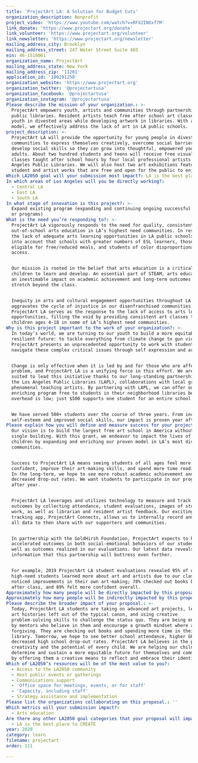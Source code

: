 ```yaml
---
title: 'ProjectArt LA: A Solution for Budget Cuts'
organization_description: Nonprofit
project_video: 'https://www.youtube.com/watch?v=RFX2INXxf7M'
link_donate: 'https://www.projectart.org/donate'
link_volunteer: 'https://www.projectart.org/volunteer'
link_newsletter: 'https://www.projectart.org/newsletter'
mailing_address_city: Brooklyn
mailing_address_street: 247 Water Street Suite 403
ein: 46-1518061
organization_name: ProjectArt
mailing_address_state: New York
mailing_address_zip: '11201'
application_id: '100291258'
organization_website: 'https://www.projectart.org'
organization_twitter: '@projectartusa'
organization_facebook: '@projectartusa'
organization_instagram: '@projectartusa'
Please describe the mission of your organization.: >-
  ProjectArt empowers youth, artists and communities through partnerships with
  public libraries. Resident artists teach free after school art classes to
  youth in divested areas while developing artwork in libraries. With a scalable
  model, we effectively address the lack of art in LA public schools.
project_description: >-
  ProjectArt LA will provide the opportunity for young people in divested
  communities to express themselves creatively, overcome social barriers, and
  develop social skills so they can grow into thoughtful, empowered young
  adults. About two hundred students and teens will receive free visual arts
  classes taught after school hours by four local professional artists at Los
  Angeles Public Libraries. We will also host two art exhibitions featuring
  student and artist works that are free and open for the public to enjoy.
Which LA2050 goal will your submission most impact?: LA is the best place to LEARN
In which areas of Los Angeles will you be directly working?:
  - Central LA
  - East LA
  - South LA
In what stage of innovation is this project?: >-
  Expand existing program (expanding and continuing ongoing successful projects
  or programs)
What is the need you’re responding to?: >-
  ProjectArt LA vigorously responds to the need for quality, consistent,
  out-of-school arts education in LA’s highest need communities. In response to
  the lack of adequate arts learning opportunities in LA public schools, we take
  into account that schools with greater numbers of ESL learners, those who are
  eligible for free/reduced meals, and students of color disproportionately lack
  access. 


  Our mission is rooted in the belief that arts education is a critical tool for
  children to learn and develop. An essential part of STEAM, arts education has
  an inestimable impact on academic achievement and long-term outcomes that
  stretch beyond the class. 


  Inequity in arts and cultural engagement opportunities throughout LA
  aggravates the cycle of injustice in our disenfranchised communities.
  ProjectArt LA serves as the response to the lack of access to arts learning
  opportunities, filling the void by providing consistent art classes to
  children ages 4-18 in some of LA’s highest need communities.
Why is this project important to the work of your organization?: >-
  In today’s world, we are turning to our youth to build a more equitable and
  resilient future: to tackle everything from climate change to gun violence.
  ProjectArt presents an unprecedented opportunity to work with students to
  navigate these complex critical issues through self expression and art making.


  Change is only effective when it is led by and for those who are affected by a
  problem, and ProjectArt LA is a unifying force in this effort. We are uniquely
  suited to lead this initiative thanks to our long-standing partnerships with
  the Los Angeles Public Libraries (LAPL), collaborations with local groups, and
  phenomenal teaching artists. By partnering with LAPL, we can offer our
  enriching program free to students in their neighborhood libraries because
  overhead is low; just $500 supports one student for an entire school year. 


  We have served 500+ students over the course of three years. From increased
  self-esteem and improved social skills, our impact is proven year after year.
Please explain how you will define and measure success for your project.: >-
  Our vision is to build the largest free art school in America without owning a
  single building. With this grant, we endeavor to impact the lives of even more
  children by expanding and enriching our proven model in LA’s most divested
  communities. 


  Success to ProjectArt LA means seeing students of all ages feel more
  confident, improve their art-making skills, and spend more time reading books.
  In the long-term, we hope to see more robust academic achievement and
  decreased drop-out rates. We want students to participate in our programs year
  after year.  


  ProjectArt LA leverages and utilizes technology to measure and track our
  outcomes by collecting attendance, student evaluations, images of student
  work, as well as librarian and resident artist feedback. Our exciting custom
  tracking app, ProjectArt Connects, allows us to internally record and track
  all data to then share with our supporters and communities. 


  In partnership with the GoldHirsh Foundation, ProjectArt expects to have
  accelerated outcomes in both social-emotional behaviors of our students as
  well as outcomes realized in our evaluations. Our latest data reveals telling
  information that this partnership will buttress even further. 


  For example, 2019 ProjectArt LA student evaluations revealed 95% of our
  high-need students learned more about art and artists due to our classes;  95%
  noticed improvements in their own art-making; 78% checked out books before and
  after class, and 89% felt more confident overall. 
Approximately how many people will be directly impacted by this proposal?: '200'
Approximately how many people will be indirectly impacted by this proposal?: '400'
Please describe the broader impact of your proposal.: >-
  Today, ProjectArt LA students are taking on advanced art projects, learning
  art histories left out of the typical canon, and using creative
  problem-solving skills to challenge the status quo. They are being encouraged
  by mentors who believe in them and encourage a growth mindset where art is
  forgiving. They are checking out books and spending more time in their local
  library. Tomorrow, we hope to see better school attendance, higher GPAs, and
  decreased high school drop-out rates. ProjectArt LA believes in the power of
  creativity and the potential of every child. We are helping our children
  determine and sustain a more equitable future for themselves and communities
  by offering them a creative means to reflect and embrace their identities.
Which of LA2050’s resources will be of the most value to you?:
  - Access to the LA2050 community
  - Host public events or gatherings
  - Communications support
  - 'Office space for meetings, events, or for staff'
  - 'Capacity, including staff'
  - Strategy assistance and implementation
Please list the organizations collaborating on this proposal.: ''
Which metrics will your submission impact?:
  - Arts education
Are there any other LA2050 goal categories that your proposal will impact?:
  - LA is the best place to CREATE
year: 2020
category: learn
filename: projectart
order: 111

---
```

